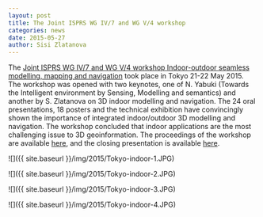 ```yaml
---
layout: post
title: The Joint ISPRS WG IV/7 and WG V/4 workshop
categories: news
date: 2015-05-27
author: Sisi Zlatanova
---
```


The [Joint ISPRS WG IV/7 and WG V/4 workshop Indoor-outdoor seamless modelling, mapping and navigation](http://isprs2015tokyo.geo.db.shibaura-it.ac.jp/) took place in Tokyo 21-22 May 2015. The workshop was opened with two keynotes, one of N. Yabuki (Towards the Intelligent environment by Sensing, Modelling and semantics) and another by S. Zlatanova on 3D indoor modelling and navigation. The 24 oral presentations, 18 posters and the technical exhibition have convincingly shown the importance of integrated indoor/outdoor 3D modelling and navigation.  The workshop concluded that indoor applications are the most challenging issue to 3D geoinformation. The proceedings of the workshop are available [here](http://www.int-arch-photogramm-remote-sens-spatial-inf-sci.net/XL-4-W5/index.html), and the closing presentation is available [here](http://isprs2015tokyo.geo.db.shibaura-it.ac.jp/doc/isprs2015tokyo_closing.pdf).


![]({{ site.baseurl }}/img/2015/Tokyo-indoor-1.JPG)

![]({{ site.baseurl }}/img/2015/Tokyo-indoor-2.JPG)

![]({{ site.baseurl }}/img/2015/Tokyo-indoor-3.JPG)

![]({{ site.baseurl }}/img/2015/Tokyo-indoor-4.JPG)